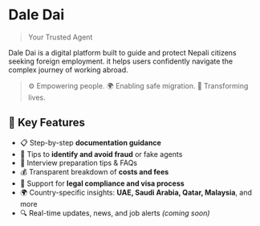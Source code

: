 # Dale Dai
> Your Trusted Agent

Dale Dai is a digital platform built to guide and protect Nepali citizens seeking foreign employment.  it helps users confidently navigate the complex journey of working abroad.



> ⚙️ Empowering people. 🌍 Enabling safe migration. 💼 Transforming lives.

## 🌟 Key Features

- 📋 Step-by-step **documentation guidance**
- 🚫 Tips to **identify and avoid fraud** or fake agents
- 💼 Interview preparation tips & FAQs
- 💰 Transparent breakdown of **costs and fees**
- 🛂 Support for **legal compliance and visa process**
- 🌍 Country-specific insights: **UAE, Saudi Arabia, Qatar, Malaysia**, and more
- 🔍 Real-time updates, news, and job alerts *(coming soon)*
